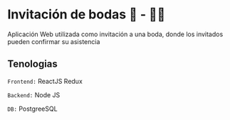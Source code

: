 # Invitación de bodas 💒 - 🤵👰

Aplicación Web utilizada como invitación a una boda, donde los invitados pueden confirmar su asistencia

## Tenologias

```Frontend:``` ReactJS Redux

```Backend:``` Node JS

``DB:`` PostgreeSQL
